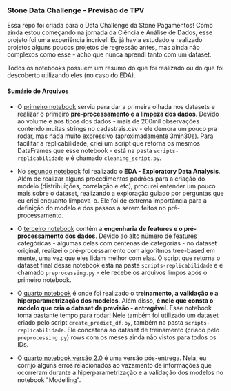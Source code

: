 ### Stone Data Challenge - Previsão de TPV

Essa repo foi criada para o Data Challenge da Stone Pagamentos! Como ainda estou começando na jornada da Ciência e Análise de Dados, esse projeto foi uma experiência incrível! Eu já havia estudado e realizado projetos alguns poucos projetos de regressão antes, mas ainda não complexos como esse - acho que nunca aprendi tanto com um dataset. 

Todos os notebooks possuem um resumo do que foi realizado ou do que foi descoberto utilizando eles (no caso do EDA). 

#### Sumário de Arquivos

* O [primeiro notebook](https://github.com/nicolasbuen/stone-data-challenge/blob/master/1.%20Understanding%20and%20Cleaning.ipynb) serviu para dar a primeira olhada nos datasets e realizar o primeiro **pré-processamento e a limpeza dos dados**. Devido ao volume e aos tipos dos dados - mais de 200mil observações contendo muitas strings no cadastrais.csv - ele demora um pouco pra rodar, mas nada muito expressivo (aproximadamente 3min30s). Para facilitar a replicabilidade, criei um script que retorna os mesmos DataFrames que esse notebook - está na pasta `scripts-replicabilidade` e é chamado `cleaning_script.py`.  


* No [segundo notebook](https://github.com/nicolasbuen/stone-data-challenge/blob/master/2.%20EDA.ipynb) foi realizado o **EDA - Exploratory Data Analysis**. Além de realizar alguns procedimentos padrões para a criação do modelo (distribuições, correlação e etc), procurei entender um pouco mais sobre o dataset, realizando a exploração guiado por perguntas que eu criei enquanto limpava-o. Ele foi de extrema importância para a definição do modelo e dos passos a serem feitos no pré-processamento.


* O [terceiro notebook](https://github.com/nicolasbuen/stone-data-challenge/blob/master/3.%20Feature%20Engineering%20e%20Preprocessing.ipynb) contém a **engenharia de features e o pré-processamento dos dados**. Devido ao alto número de features categóricas - algumas delas com centenas de categorias - no dataset original, realizei o pré-processamento com algoritmos tree-based em mente, uma vez que eles lidam melhor com elas. O script que retorna o dataset final desse notebook está na pasta `scripts-replicabilidade` e é chamado `preprocessing.py` - ele recebe os arquivos limpos após o primeiro notebook.


* O [quarto notebook](https://github.com/nicolasbuen/stone-data-challenge/blob/master/4.%20Modelling.ipynb) é onde foi realizado o **treinamento, a validação e a hiperparametrização dos modelos**. Além disso, **é nele que consta o modelo que cria o dataset da previsão - entregável**. Esse notebook toma bastante tempo para rodar! Nele também foi utilizado um dataset criado pelo script `create_predict_df.py`, também na pasta `scripts-replicabilidade`. Ele concatena ao dataset de treinamento (criado pelo `preprocessing.py`) rows com os meses ainda não vistos para todos os IDs. 


* O [quarto notebook versão 2.0](https://github.com/nicolasbuen/stone-data-challenge/blob/master/4.%20Modelling.ipynb) é uma versão pós-entrega. Nela, eu corrijo alguns erros relacionados ao vazamento de informações que ocorreram durante a hiperparametrização e a validação dos modelos no notebook "Modelling". 
